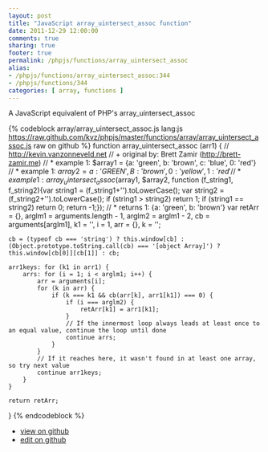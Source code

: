 ```yaml
---
layout: post
title: "JavaScript array_uintersect_assoc function"
date: 2011-12-29 12:00:00
comments: true
sharing: true
footer: true
permalink: /phpjs/functions/array_uintersect_assoc
alias:
- /phpjs/functions/array_uintersect_assoc:344
- /phpjs/functions/344
categories: [ array, functions ]
---
```

A JavaScript equivalent of PHP's array_uintersect_assoc
<!-- more -->
{% codeblock array/array_uintersect_assoc.js lang:js https://raw.github.com/kvz/phpjs/master/functions/array/array_uintersect_assoc.js raw on github %}
function array_uintersect_assoc (arr1) {
    // http://kevin.vanzonneveld.net
    // +   original by: Brett Zamir (http://brett-zamir.me)
    // *     example 1: $array1 = {a: 'green', b: 'brown', c: 'blue', 0: 'red'}
    // *     example 1: $array2 = {a: 'GREEN', B: 'brown', 0: 'yellow', 1: 'red'}
    // *     example 1: array_uintersect_assoc($array1, $array2, function (f_string1, f_string2){var string1 = (f_string1+'').toLowerCase(); var string2 = (f_string2+'').toLowerCase(); if (string1 > string2) return 1; if (string1 == string2) return 0; return -1;});
    // *     returns 1: {a: 'green', b: 'brown'}
    var retArr = {},
        arglm1 = arguments.length - 1,
        arglm2 = arglm1 - 2,
        cb = arguments[arglm1],
        k1 = '',
        i = 1,
        arr = {},
        k = '';

    cb = (typeof cb === 'string') ? this.window[cb] : (Object.prototype.toString.call(cb) === '[object Array]') ? this.window[cb[0]][cb[1]] : cb;

    arr1keys: for (k1 in arr1) {
        arrs: for (i = 1; i < arglm1; i++) {
            arr = arguments[i];
            for (k in arr) {
                if (k === k1 && cb(arr[k], arr1[k1]) === 0) {
                    if (i === arglm2) {
                        retArr[k1] = arr1[k1];
                    }
                    // If the innermost loop always leads at least once to an equal value, continue the loop until done
                    continue arrs;
                }
            }
            // If it reaches here, it wasn't found in at least one array, so try next value
            continue arr1keys;
        }
    }

    return retArr;
}
{% endcodeblock %}
<ul>
 <li><a href="https://github.com/kvz/phpjs/blob/master/functions/array/array_uintersect_assoc.js">view on github</a></li>
 <li><a href="https://github.com/kvz/phpjs/edit/master/functions/array/array_uintersect_assoc.js">edit on github</a></li>
</ul>
